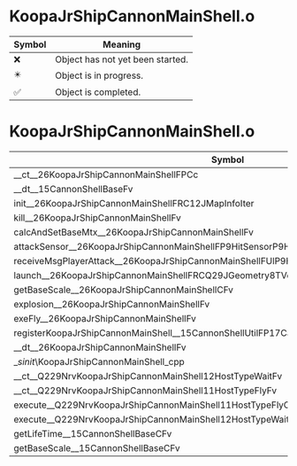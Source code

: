 # KoopaJrShipCannonMainShell.o
| Symbol | Meaning 
| ------------- | ------------- 
| :x: | Object has not yet been started. 
| :eight_pointed_black_star: | Object is in progress. 
| :white_check_mark: | Object is completed. 


# KoopaJrShipCannonMainShell.o
| Symbol | Decompiled? |
| ------------- | ------------- |
| __ct__26KoopaJrShipCannonMainShellFPCc | :x: |
| __dt__15CannonShellBaseFv | :x: |
| init__26KoopaJrShipCannonMainShellFRC12JMapInfoIter | :x: |
| kill__26KoopaJrShipCannonMainShellFv | :x: |
| calcAndSetBaseMtx__26KoopaJrShipCannonMainShellFv | :x: |
| attackSensor__26KoopaJrShipCannonMainShellFP9HitSensorP9HitSensor | :x: |
| receiveMsgPlayerAttack__26KoopaJrShipCannonMainShellFUlP9HitSensorP9HitSensor | :x: |
| launch__26KoopaJrShipCannonMainShellFRCQ29JGeometry8TVec3&lt;f&gt;RCQ29JGeometry8TVec3&lt;f&gt; | :x: |
| getBaseScale__26KoopaJrShipCannonMainShellCFv | :x: |
| explosion__26KoopaJrShipCannonMainShellFv | :x: |
| exeFly__26KoopaJrShipCannonMainShellFv | :x: |
| registerKoopaJrShipCannonMainShell__15CannonShellUtilFP17CannonShellHolderi | :x: |
| __dt__26KoopaJrShipCannonMainShellFv | :x: |
| __sinit_\KoopaJrShipCannonMainShell_cpp | :x: |
| __ct__Q229NrvKoopaJrShipCannonMainShell12HostTypeWaitFv | :x: |
| __ct__Q229NrvKoopaJrShipCannonMainShell11HostTypeFlyFv | :x: |
| execute__Q229NrvKoopaJrShipCannonMainShell11HostTypeFlyCFP5Spine | :x: |
| execute__Q229NrvKoopaJrShipCannonMainShell12HostTypeWaitCFP5Spine | :x: |
| getLifeTime__15CannonShellBaseCFv | :x: |
| getBaseScale__15CannonShellBaseCFv | :x: |
